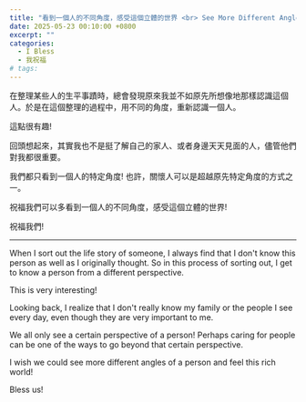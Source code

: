 ```yaml
---
title: "看到一個人的不同角度，感受這個立體的世界 <br> See More Different Angles of a Person and Feel This Rich World"
date: 2025-05-23 00:10:00 +0800
excerpt: ""
categories:
  - I Bless
  - 我祝福
# tags:
---
```


在整理某些人的生平事蹟時，總會發現原來我並不如原先所想像地那樣認識這個人。於是在這個整理的過程中，用不同的角度，重新認識一個人。

這點很有趣!

回頭想起來，其實我也不是挺了解自己的家人、或者身邊天天見面的人，儘管他們對我都很重要。

我們都只看到一個人的特定角度! 也許，關懷人可以是超越原先特定角度的方式之一。

祝福我們可以多看到一個人的不同角度，感受這個立體的世界!

祝福我們!

---

When I sort out the life story of someone, I always find that I don't know this person as well as I originally thought. So in this process of sorting out, I get to know a person from a different perspective.

This is very interesting!

Looking back, I realize that I don't really know my family or the people I see every day, even though they are very important to me.

We all only see a certain perspective of a person! Perhaps caring for people can be one of the ways to go beyond that certain perspective.

I wish we could see more different angles of a person and feel this rich world!

Bless us!

<!--
FB: 

Twitter:

-->
